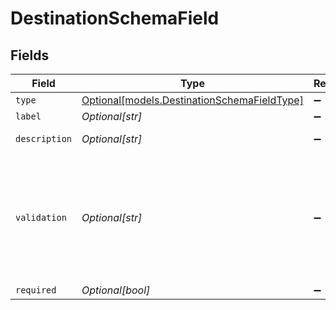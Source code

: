 # DestinationSchemaField


## Fields

| Field                                                                                                                                                         | Type                                                                                                                                                          | Required                                                                                                                                                      | Description                                                                                                                                                   | Example                                                                                                                                                       |
| ------------------------------------------------------------------------------------------------------------------------------------------------------------- | ------------------------------------------------------------------------------------------------------------------------------------------------------------- | ------------------------------------------------------------------------------------------------------------------------------------------------------------- | ------------------------------------------------------------------------------------------------------------------------------------------------------------- | ------------------------------------------------------------------------------------------------------------------------------------------------------------- |
| `type`                                                                                                                                                        | [Optional[models.DestinationSchemaFieldType]](../models/destinationschemafieldtype.md)                                                                        | :heavy_minus_sign:                                                                                                                                            | N/A                                                                                                                                                           | text                                                                                                                                                          |
| `label`                                                                                                                                                       | *Optional[str]*                                                                                                                                               | :heavy_minus_sign:                                                                                                                                            | N/A                                                                                                                                                           | URL                                                                                                                                                           |
| `description`                                                                                                                                                 | *Optional[str]*                                                                                                                                               | :heavy_minus_sign:                                                                                                                                            | N/A                                                                                                                                                           | The URL to send the event to                                                                                                                                  |
| `validation`                                                                                                                                                  | *Optional[str]*                                                                                                                                               | :heavy_minus_sign:                                                                                                                                            | Regex string for validation.                                                                                                                                  | /((([A-Za-z]{3,9}:(?://)?)(?:[-;:&=+$,w]+@)?[A-Za-z0-9.-]+(:[0-9]+)?\|(?:www.\|[-;:&=+$,w]+@)[A-Za-z0-9.-]+)((?:/[+~%/.w-_]*)???(?:[-+=&;%@.w_]*)#?(?:[w]*))?)/ |
| `required`                                                                                                                                                    | *Optional[bool]*                                                                                                                                              | :heavy_minus_sign:                                                                                                                                            | N/A                                                                                                                                                           | true                                                                                                                                                          |